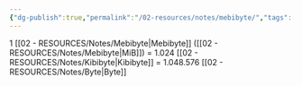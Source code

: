```yaml
---
{"dg-publish":true,"permalink":"/02-resources/notes/mebibyte/","tags":["mathe/binärzahlen"],"noteIcon":"","updated":"2025-07-12T13:31:41.000+02:00"}
---
```


1 [[02 - RESOURCES/Notes/Mebibyte\|Mebibyte]] ([[02 - RESOURCES/Notes/Mebibyte\|MiB]]) = 1.024 [[02 - RESOURCES/Notes/Kibibyte\|Kibibyte]] = 1.048.576 [[02 - RESOURCES/Notes/Byte\|Byte]]